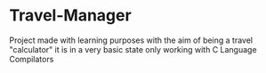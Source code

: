 # Travel-Manager
Project made with learning purposes with the aim of being a travel "calculator" it is in a very basic state only working with C Language Compilators 
